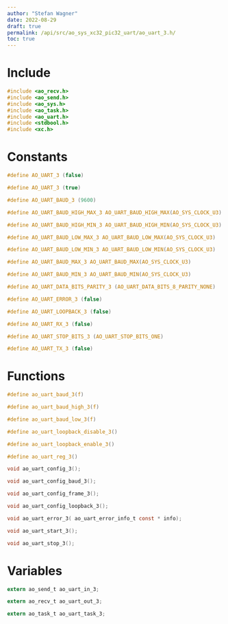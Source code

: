 ```yaml
---
author: "Stefan Wagner"
date: 2022-08-29
draft: true
permalink: /api/src/ao_sys_xc32_pic32_uart/ao_uart_3.h/
toc: true
---
```


# Include

```c
#include <ao_recv.h>
#include <ao_send.h>
#include <ao_sys.h>
#include <ao_task.h>
#include <ao_uart.h>
#include <stdbool.h>
#include <xc.h>
```

# Constants

```c
#define AO_UART_3 (false)
```

```c
#define AO_UART_3 (true)
```

```c
#define AO_UART_BAUD_3 (9600)
```

```c
#define AO_UART_BAUD_HIGH_MAX_3 AO_UART_BAUD_HIGH_MAX(AO_SYS_CLOCK_U3)
```

```c
#define AO_UART_BAUD_HIGH_MIN_3 AO_UART_BAUD_HIGH_MIN(AO_SYS_CLOCK_U3)
```

```c
#define AO_UART_BAUD_LOW_MAX_3 AO_UART_BAUD_LOW_MAX(AO_SYS_CLOCK_U3)
```

```c
#define AO_UART_BAUD_LOW_MIN_3 AO_UART_BAUD_LOW_MIN(AO_SYS_CLOCK_U3)
```

```c
#define AO_UART_BAUD_MAX_3 AO_UART_BAUD_MAX(AO_SYS_CLOCK_U3)
```

```c
#define AO_UART_BAUD_MIN_3 AO_UART_BAUD_MIN(AO_SYS_CLOCK_U3)
```

```c
#define AO_UART_DATA_BITS_PARITY_3 (AO_UART_DATA_BITS_8_PARITY_NONE)
```

```c
#define AO_UART_ERROR_3 (false)
```

```c
#define AO_UART_LOOPBACK_3 (false)
```

```c
#define AO_UART_RX_3 (false)
```

```c
#define AO_UART_STOP_BITS_3 (AO_UART_STOP_BITS_ONE)
```

```c
#define AO_UART_TX_3 (false)
```

# Functions

```c
#define ao_uart_baud_3(f)
```

```c
#define ao_uart_baud_high_3(f)
```

```c
#define ao_uart_baud_low_3(f)
```

```c
#define ao_uart_loopback_disable_3()
```

```c
#define ao_uart_loopback_enable_3()
```

```c
#define ao_uart_reg_3()
```

```c
void ao_uart_config_3();
```

```c
void ao_uart_config_baud_3();
```

```c
void ao_uart_config_frame_3();
```

```c
void ao_uart_config_loopback_3();
```

```c
void ao_uart_error_3( ao_uart_error_info_t const * info);
```

```c
void ao_uart_start_3();
```

```c
void ao_uart_stop_3();
```

# Variables

```c
extern ao_send_t ao_uart_in_3;
```

```c
extern ao_recv_t ao_uart_out_3;
```

```c
extern ao_task_t ao_uart_task_3;
```

